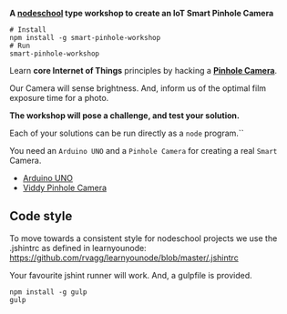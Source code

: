 **A [nodeschool][1] type workshop to create an IoT Smart Pinhole Camera**

```shell
# Install
npm install -g smart-pinhole-workshop
# Run
smart-pinhole-workshop
```

Learn __core Internet of Things__ principles by hacking a [__Pinhole Camera__](https://en.wikipedia.org/wiki/Pinhole_camera).

Our Camera will sense brightness. And, inform us of the optimal film exposure time for a photo.

**The workshop will pose a challenge, and test your solution.**

Each of your solutions can be run directly as a `node` program.``

You need an `Arduino UNO` and a `Pinhole Camera` for creating a real `Smart` Camera.

- [Arduino UNO][2]
- [Viddy Pinhole Camera][3]

## Code style

To move towards a consistent style for nodeschool projects we use the .jshintrc
as defined in learnyounode: https://github.com/rvagg/learnyounode/blob/master/.jshintrc

Your favourite jshint runner will work. And, a gulpfile is provided.

```shell
npm install -g gulp
gulp
```


[1]: http://nodeschool.io/
[2]: https://www.arduino.cc/en/Main/ArduinoBoardUno
[3]: http://thepopuppinholecompany.com/viddy